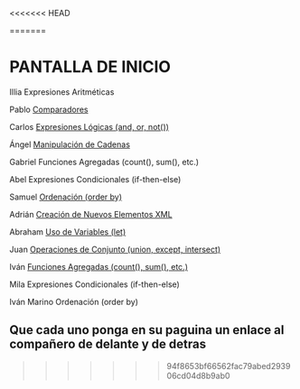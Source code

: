 <<<<<<< HEAD


=======
# PANTALLA DE INICIO #

Illia	        Expresiones Aritméticas

Pablo	        [Comparadores](./docs/PCB.md)

Carlos	        [Expresiones Lógicas (and, or, not())](./docs/carlosHdz.md)

Ángel	        [Manipulación de Cadenas](./docs/AGP.MD)

Gabriel	        Funciones Agregadas (count(), sum(), etc.)

Abel	        Expresiones Condicionales (if-then-else)

Samuel	        [Ordenación (order by)](./docs/SamuelCarpena.md)

Adrián	        [Creación de Nuevos Elementos XML](./docs/asdrian.md)

Abraham	        [Uso de Variables (let)](./docs/AbrahamLG.md)

Juan	        [Operaciones de Conjunto (union, except, intersect)](./docs/JuanMt.md)

Iván	        [Funciones Agregadas (count(), sum(), etc.)](./docs/funciones-agregadas-IvanRodriguez.md)

Mila	        Expresiones Condicionales (if-then-else)

Iván Marino	    Ordenación (order by)


## Que cada uno ponga en su paguina un enlace al compañero de delante y de detras
>>>>>>> 94f8653bf66562fac79abed293906cd04d8b9ab0